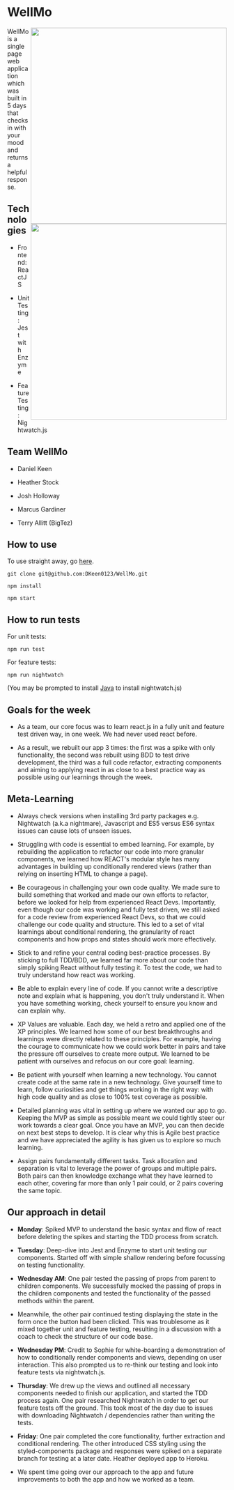 # WellMo

<img align="right" src="https://s18.postimg.cc/e1g4hcka1/Screen_Shot_2018-04-16_at_13.03.36.png" width="450"/>

WellMo is a single page web application which was built in 5 days that checks in with your mood and returns a helpful response.

<img align="right" src="https://s18.postimg.cc/skn9iqq9l/Screen_Shot_2018-04-16_at_13.03.47.png" width="450"/>



## Technologies

- Frontend: ReactJS

- Unit Testing: Jest with Enzyme

- Feature Testing: Nightwatch.js

## Team WellMo

- Daniel Keen

- Heather Stock

- Josh Holloway

- Marcus Gardiner

- Terry Allitt (BigTez)

## How to use

To use straight away, go [here](https://wellmo.herokuapp.com/).

`git clone git@github.com:DKeen0123/WellMo.git`

`npm install`

`npm start`

## How to run tests

For unit tests:

`npm run test`

For feature tests:

`npm run nightwatch`

(You may be prompted to install [Java](https://java.com/en/download/) to install nightwatch.js)

## Goals for the week

* As a team, our core focus was to learn react.js in a fully unit and feature test driven way, in one week. We had never used react before.

* As a result, we rebuilt our app 3 times: the first was a spike with only functionality, the second was rebuilt using BDD to test drive development, the third was a full code refactor, extracting components and aiming to applying react in as close to a best practice way as possible using our learnings through the week.

## Meta-Learning

* Always check versions when installing 3rd party packages e.g. Nightwatch (a.k.a nightmare), Javascript and ES5 versus ES6 syntax issues can cause lots of unseen issues.

* Struggling with code is essential to embed learning. For example, by rebuilding the application to refactor our code into more granular components, we learned how REACT's modular style has many advantages in building up conditionally rendered views (rather than relying on inserting HTML to change a page).

* Be courageous in challenging your own code quality. We made sure to build something that worked and made our own efforts to refactor, before we looked for help from experienced React Devs. Importantly, even though our code was working and fully test driven, we still asked for a code review from experienced React Devs, so that we could challenge our code quality and structure. This led to a set of vital learnings about conditional rendering, the granularity of react components and how props and states should work more effectively.

* Stick to and refine your central coding best-practice processes. By sticking to full TDD/BDD, we learned far more about our code than simply spiking React without fully testing it. To test the code, we had to truly understand how react was working.

* Be able to explain every line of code. If you cannot write a descriptive note and explain what is happening, you don't truly understand it. When you have something working, check yourself to ensure you know and can explain why.

* XP Values are valuable. Each day, we held a retro and applied one of the XP principles. We learned how some of our best breakthroughs and learnings were directly related to these principles. For example, having the courage to communicate how we could work better in pairs and take the pressure off ourselves to create more output. We learned to be patient with ourselves and refocus on our core goal: learning.

*  Be patient with yourself when learning a new technology. You cannot create code at the same rate in a new technology. Give yourself time to learn, follow curiosities and get things working in the right way: with high code quality and as close to 100% test coverage as possible.

* Detailed planning was vital in setting up where we wanted our app to go. Keeping the MVP as simple as possible meant we could tightly steer our work towards a clear goal. Once you have an MVP, you can then decide on next best steps to develop. It is clear why this is Agile best practice and we have appreciated the agility is has given us to explore so much learning.

* Assign pairs fundamentally different tasks. Task allocation and separation is vital to leverage the power of groups and multiple pairs. Both pairs can then knowledge exchange what they have learned to each other, covering far more than only 1 pair could, or 2 pairs covering the same topic. 

## Our approach in detail

* **Monday**: Spiked MVP to understand the basic syntax and flow of react before deleting the spikes and starting the TDD process from scratch.

* **Tuesday**: Deep-dive into Jest and Enzyme to start unit testing our components. Started off with simple shallow rendering before focussing on testing functionality.

* **Wednesday AM**: One pair tested the passing of props from parent to children components. We successfully mocked the passing of props in the children components and tested the functionality of the passed methods within the parent.

* Meanwhile, the other pair continued testing displaying the state in the form once the button had been clicked. This was troublesome as it mixed together unit and feature testing, resulting in a discussion with a coach to check the structure of our code base.

* **Wednesday PM**: Credit to Sophie for white-boarding a demonstration of how to conditionally render components and views, depending on user interaction. This also prompted us to re-think our testing and look into feature tests via nightwatch.js.

* **Thursday**: We drew up the views and outlined all necessary components needed to finish our application, and started the TDD process again. One pair researched Nightwatch in order to get our feature tests off the ground. This took most of the day due to issues with downloading Nightwatch / dependencies rather than writing the tests.

* **Friday**: One pair completed the core functionality, further extraction and conditional rendering. The other introduced CSS styling using the styled-components package and responses were spiked on a separate branch for testing at a later date. Heather deployed app to Heroku.

* We spent time going over our approach to the app and future improvements to both the app and how we worked as a team.
